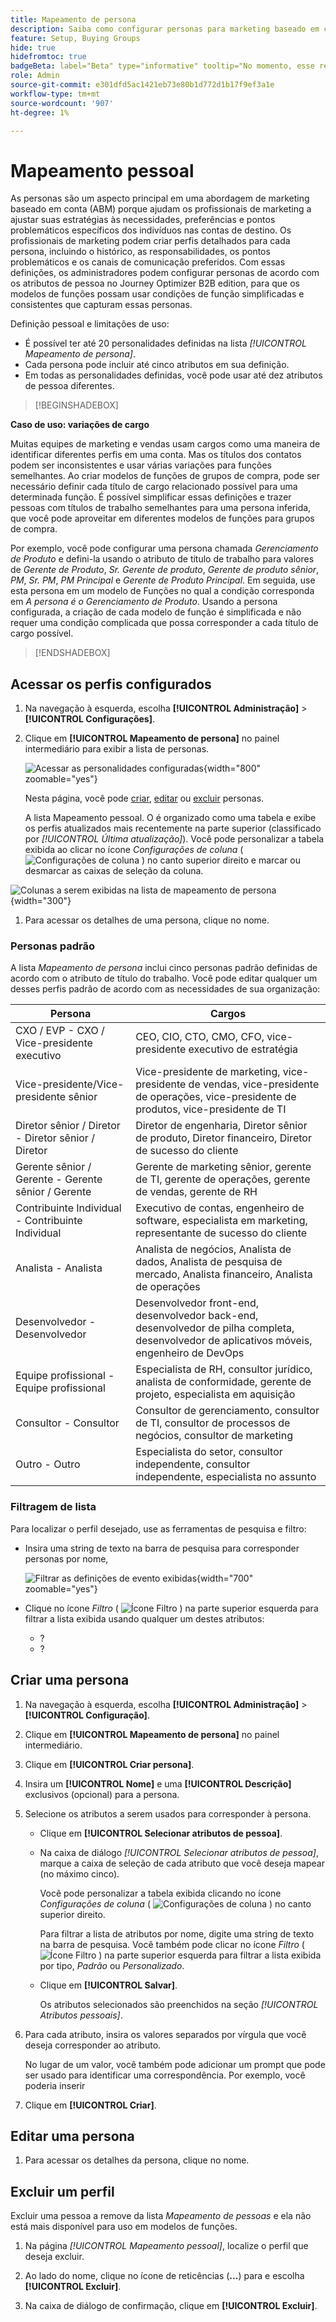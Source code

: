 ```yaml
---
title: Mapeamento de persona
description: Saiba como configurar personas para marketing baseado em conta mapeando atributos de pessoa para criar modelos de função simplificados para grupos de compra.
feature: Setup, Buying Groups
hide: true
hidefromtoc: true
badgeBeta: label="Beta" type="informative" tooltip="No momento, esse recurso está em uma versão beta limitada"
role: Admin
source-git-commit: e301dfd5ac1421eb73e80b1d772d1b17f9ef3a1e
workflow-type: tm+mt
source-wordcount: '907'
ht-degree: 1%

---
```


# Mapeamento pessoal

As personas são um aspecto principal em uma abordagem de marketing baseado em conta (ABM) porque ajudam os profissionais de marketing a ajustar suas estratégias às necessidades, preferências e pontos problemáticos específicos dos indivíduos nas contas de destino. Os profissionais de marketing podem criar perfis detalhados para cada persona, incluindo o histórico, as responsabilidades, os pontos problemáticos e os canais de comunicação preferidos. Com essas definições, os administradores podem configurar personas de acordo com os atributos de pessoa no Journey Optimizer B2B edition, para que os modelos de funções possam usar condições de função simplificadas e consistentes que capturam essas personas.

<!-- Currently there is no insight into what persona goes into what role. With buying group agent, when asked questions about, what should be the size of the buying group, what persona should be in that buying group, what role do they play, etc, then agent will analyze all the data, (opportunity data, engagement data, sales conversation, etc) and informs the user that the buying group needs 7 persona, e.g.CMO, VP of marketing, marketing leader, Marketing ops, etc. 

Then based on what agent informed, users can create a template with those personas. -->
Definição pessoal e limitações de uso:

* É possível ter até 20 personalidades definidas na lista _[!UICONTROL Mapeamento de persona]_.
* Cada persona pode incluir até cinco atributos em sua definição.
* Em todas as personalidades definidas, você pode usar até dez atributos de pessoa diferentes.

>[!BEGINSHADEBOX]

**Caso de uso: variações de cargo**

Muitas equipes de marketing e vendas usam cargos como uma maneira de identificar diferentes perfis em uma conta. Mas os títulos dos contatos podem ser inconsistentes e usar várias variações para funções semelhantes. Ao criar modelos de funções de grupos de compra, pode ser necessário definir cada título de cargo relacionado possível para uma determinada função. É possível simplificar essas definições e trazer pessoas com títulos de trabalho semelhantes para uma persona inferida, que você pode aproveitar em diferentes modelos de funções para grupos de compra.

Por exemplo, você pode configurar uma persona chamada _Gerenciamento de Produto_ e defini-la usando o atributo de título de trabalho para valores de _Gerente de Produto_, _Sr. Gerente de produto_, _Gerente de produto sênior_, _PM_, _Sr. PM_, _PM Principal_ e _Gerente de Produto Principal_. Em seguida, use esta persona em um modelo de Funções no qual a condição corresponda em _A persona é o Gerenciamento de Produto_. Usando a persona configurada, a criação de cada modelo de função é simplificada e não requer uma condição complicada que possa corresponder a cada título de cargo possível.

>[!ENDSHADEBOX]

## Acessar os perfis configurados

1. Na navegação à esquerda, escolha **[!UICONTROL Administração]** > **[!UICONTROL Configurações]**.

1. Clique em **[!UICONTROL Mapeamento de persona]** no painel intermediário para exibir a lista de personas.

   ![Acessar as personalidades configuradas](./assets/configuration-engagement-scoring-list.png){width="800" zoomable="yes"}

   Nesta página, você pode [criar](#create-an-engagement-score-model), [editar](#change-the-engagement-weighting-settings) ou [excluir](#delete-a-persona) personas.

   A lista Mapeamento pessoal. O é organizado como uma tabela e exibe os perfis atualizados mais recentemente na parte superior (classificado por _[!UICONTROL Última atualização]_). Você pode personalizar a tabela exibida ao clicar no ícone _Configurações de coluna_ ( ![Configurações de coluna](../assets/do-not-localize/icon-column-settings.svg) ) no canto superior direito e marcar ou desmarcar as caixas de seleção da coluna.

![Colunas a serem exibidas na lista de mapeamento de persona](./assets/configuration-engagement-scoring-list-columns.png){width="300"}

1. Para acessar os detalhes de uma persona, clique no nome.

### Personas padrão

A lista _Mapeamento de persona_ inclui cinco personas padrão definidas de acordo com o atributo de título do trabalho. Você pode editar qualquer um desses perfis padrão de acordo com as necessidades de sua organização:

| Persona | Cargos |
| ------- | ---------- |
| CXO / EVP - CXO / Vice-presidente executivo | CEO, CIO, CTO, CMO, CFO, vice-presidente executivo de estratégia |
| Vice-presidente/Vice-presidente sênior | Vice-presidente de marketing, vice-presidente de vendas, vice-presidente de operações, vice-presidente de produtos, vice-presidente de TI |
| Diretor sênior / Diretor - Diretor sênior / Diretor | Diretor de engenharia, Diretor sênior de produto, Diretor financeiro, Diretor de sucesso do cliente |
| Gerente sênior / Gerente - Gerente sênior / Gerente | Gerente de marketing sênior, gerente de TI, gerente de operações, gerente de vendas, gerente de RH |
| Contribuinte Individual - Contribuinte Individual | Executivo de contas, engenheiro de software, especialista em marketing, representante de sucesso do cliente |
| Analista - Analista | Analista de negócios, Analista de dados, Analista de pesquisa de mercado, Analista financeiro, Analista de operações |
| Desenvolvedor - Desenvolvedor | Desenvolvedor front-end, desenvolvedor back-end, desenvolvedor de pilha completa, desenvolvedor de aplicativos móveis, engenheiro de DevOps |
| Equipe profissional - Equipe profissional | Especialista de RH, consultor jurídico, analista de conformidade, gerente de projeto, especialista em aquisição |
| Consultor - Consultor | Consultor de gerenciamento, consultor de TI, consultor de processos de negócios, consultor de marketing |
| Outro - Outro | Especialista do setor, consultor independente, consultor independente, especialista no assunto |

### Filtragem de lista

Para localizar o perfil desejado, use as ferramentas de pesquisa e filtro:

* Insira uma string de texto na barra de pesquisa para corresponder personas por nome,

  ![Filtrar as definições de evento exibidas](./assets/configuration-events-defs-list-filtered.png){width="700" zoomable="yes"}

* Clique no ícone _Filtro_ ( ![Ícone Filtro](../assets/do-not-localize/icon-filter.svg) ) na parte superior esquerda para filtrar a lista exibida usando qualquer um destes atributos:

   * ?
   * ?

## Criar uma persona

1. Na navegação à esquerda, escolha **[!UICONTROL Administração]** > **[!UICONTROL Configuração]**.

1. Clique em **[!UICONTROL Mapeamento de persona]** no painel intermediário.

1. Clique em **[!UICONTROL Criar persona]**.

1. Insira um **[!UICONTROL Nome]** e uma **[!UICONTROL Descrição]** exclusivos (opcional) para a persona.

1. Selecione os atributos a serem usados para corresponder à persona.

   * Clique em **[!UICONTROL Selecionar atributos de pessoa]**.

   * Na caixa de diálogo _[!UICONTROL Selecionar atributos de pessoa]_, marque a caixa de seleção de cada atributo que você deseja mapear (no máximo cinco).

     Você pode personalizar a tabela exibida clicando no ícone _Configurações de coluna_ ( ![Configurações de coluna](../assets/do-not-localize/icon-column-settings.svg) ) no canto superior direito.

     Para filtrar a lista de atributos por nome, digite uma string de texto na barra de pesquisa. Você também pode clicar no ícone _Filtro_ ( ![Ícone Filtro](../assets/do-not-localize/icon-filter.svg) ) na parte superior esquerda para filtrar a lista exibida por tipo, _Padrão_ ou _Personalizado_.

   * Clique em **[!UICONTROL Salvar]**.

     Os atributos selecionados são preenchidos na seção _[!UICONTROL Atributos pessoais]_.

1. Para cada atributo, insira os valores separados por vírgula que você deseja corresponder ao atributo.

   No lugar de um valor, você também pode adicionar um prompt que pode ser usado para identificar uma correspondência. Por exemplo, você poderia inserir

1. Clique em **[!UICONTROL Criar]**.

## Editar uma persona

1. Para acessar os detalhes da persona, clique no nome.


## Excluir um perfil

Excluir uma pessoa a remove da lista _Mapeamento de pessoas_ e ela não está mais disponível para uso em modelos de funções.

1. Na página _[!UICONTROL Mapeamento pessoal]_, localize o perfil que deseja excluir.

1. Ao lado do nome, clique no ícone de reticências (**...**) para e escolha **[!UICONTROL Excluir]**.

1. Na caixa de diálogo de confirmação, clique em **[!UICONTROL Excluir]**.
